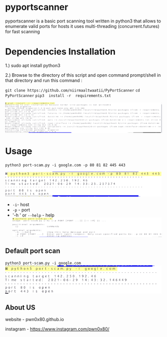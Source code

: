 # pyportscanner

pyportscanner is a basic port scanning tool written in python3 that allows to enumerate valid ports for hosts it uses multi-threading (concurrent.futures) for fast scanning

# Dependencies Installation

1.) sudo apt install python3

2.) Browse to the directory of this script and open command prompt/shell in that directory and run this command :

`git clone https://github.com/niirmaaltwaatii/PyPortScanner`
`cd PyPortScanner`
`pip3  install -r  requirements.txt`

![b0e5d707e9e6b8830ca3da1a9d18c026.png](_resources/5d476fd55a8c4620a9ecab7d749289a0.png)

# Usage

```
python3 port-scam.py -i google.com -p 80 81 82 445 443
```
![2abe6caf36b6b0ab05de2fa6ac41895d.png](_resources/582eb2a6927e4e30b01bb17c596b9218.png)

- `-i`-  host
- `-p` - port 
- '-h ' or `--help` - help
![83bba19e16c688771e01709f32a851be.png](_resources/7a09596f6c5e4c11a4f02362cfe89b59.png)

## Default port scan

`python3 port-scam.py -i google.com`
![3fd96daff7901c110325d34631e80ac4.png](_resources/b3a1bab215634c768f95ee9fc6f1db18.png)

## About US
website - pwn0x80.github.io

instagram - https://www.instagram.com/pwn0x80/
